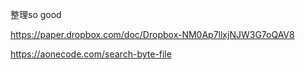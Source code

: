 整理so good

https://paper.dropbox.com/doc/Dropbox-NM0Ap7llxjNJW3G7oQAV8

https://aonecode.com/search-byte-file
